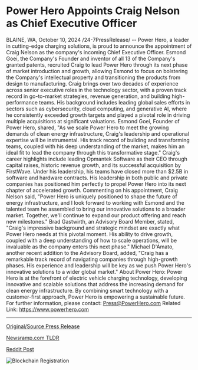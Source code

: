 # Power Hero Appoints Craig Nelson as Chief Executive Officer

BLAINE, WA, October 10, 2024 /24-7PressRelease/ -- Power Hero, a leader in cutting-edge charging solutions, is proud to announce the appointment of Craig Nelson as the company's incoming Chief Executive Officer. Esmond Goei, the Company's Founder and inventor of all 13 of the Company's granted patents, recruited Craig to lead Power Hero through its next phase of market introduction and growth, allowing Esmond to focus on bolstering the Company's intellectual property and transitioning the products from design to manufacturing.  Craig brings over two decades of experience across senior executive roles in the technology sector, with a proven track record in go-to-market strategies, revenue generation, and building high-performance teams. His background includes leading global sales efforts in sectors such as cybersecurity, cloud computing, and generative AI, where he consistently exceeded growth targets and played a pivotal role in driving multiple acquisitions at significant valuations.  Esmond Goei, Founder of Power Hero, shared, "As we scale Power Hero to meet the growing demands of clean energy infrastructure, Craig's leadership and operational expertise will be instrumental. His track record of building and transforming teams, coupled with his deep understanding of the market, makes him an ideal fit to lead the company through this transformative stage."  Craig's career highlights include leading Opmantek Software as their CEO through capital raises, historic revenue growth, and its successful acquisition by FirstWave. Under his leadership, his teams have closed more than $2.5B in software and hardware contracts. His leadership in both public and private companies has positioned him perfectly to propel Power Hero into its next chapter of accelerated growth.  Commenting on his appointment, Craig Nelson said, "Power Hero is uniquely positioned to shape the future of energy infrastructure, and I look forward to working with Esmond and the talented team he assembled to bring our innovative solutions to a broader market. Together, we'll continue to expand our product offering and reach new milestones."  Brad Gastwirth, an Advisory Board Member, stated, "Craig's impressive background and strategic mindset are exactly what Power Hero needs at this pivotal moment. His ability to drive growth, coupled with a deep understanding of how to scale operations, will be invaluable as the company enters this next phase."  Michael D'Amato, another recent addition to the Advisory Board, added, "Craig has a remarkable track record of navigating companies through high-growth phases. His experience and leadership will be key as we push Power Hero's innovative solutions to a wider global market."  About Power Hero: Power Hero is at the forefront of electric vehicle charging technology, developing innovative and scalable solutions that address the increasing demand for clean energy infrastructure. By combining smart technology with a customer-first approach, Power Hero is empowering a sustainable future.  For further information, please contact: Press@PowerHero.com  Related Link: https://www.powerhero.com 

---

[Original/Source Press Release](https://www.24-7pressrelease.com/press-release/515144/power-hero-appoints-craig-nelson-as-chief-executive-officer)
                    

[Newsramp.com TLDR](None) 



[Reddit Post](https://www.reddit.com/r/technology_press/comments/1g0d6pn/power_hero_appoints_craig_nelson_as_new_ceo/) 



![Blockchain Registration](https://cdn.newsramp.app/24-7PressRelease/qrcode/2410/10/milkseCb.webp)